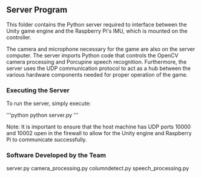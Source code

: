 ## Server Program

This folder contains the Python server required to interface between
the Unity game engine and the Raspberry Pi's IMU, which is mounted
on the controller.

The camera and microphone necessary for the game are also on the server
computer. The server imports Python code that controls the OpenCV camera
processing and Porcupine speech recognition. Furthermore, the server uses
the UDP communication protocol to act as a hub between the various hardware
components needed for proper operation of the game.

### Executing the Server

To run the server, simply execute:

'''python
python server.py
'''

Note: It is important to ensure that the host machine has UDP ports 10000 and
10002 open in the firewall to allow for the Unity engine and Raspberry Pi to
communicate successfully.

### Software Developed by the Team

server.py
camera_processing.py
columndetect.py
speech_processing.py